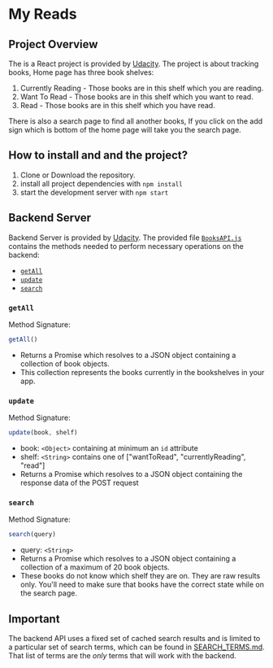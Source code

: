 # My Reads

## Project Overview

The is a React project is provided by [Udacity](https://www.udacity.com/). The project is about tracking books, Home page has three book shelves:
1. Currently Reading - Those books are in this shelf which you are reading.
2. Want To Read - Those books are in this shelf which you want to read.  
3. Read - Those books are in this shelf which you have read.

There is also a search page to find all another books, If you click on the add sign which is bottom of the home page will take you the search page.

## How to install and and the project?

1. Clone or Download the repository.
2. install all project dependencies with `npm install`
3. start the development server with `npm start`


## Backend Server

Backend Server is provided by [Udacity](https://www.udacity.com/). The provided file [`BooksAPI.js`](src/BooksAPI.js) contains the methods needed to perform necessary operations on the backend:

* [`getAll`](#getall)
* [`update`](#update)
* [`search`](#search)

### `getAll`

Method Signature:

```js
getAll()
```

* Returns a Promise which resolves to a JSON object containing a collection of book objects.
* This collection represents the books currently in the bookshelves in your app.

### `update`

Method Signature:

```js
update(book, shelf)
```

* book: `<Object>` containing at minimum an `id` attribute
* shelf: `<String>` contains one of ["wantToRead", "currentlyReading", "read"]  
* Returns a Promise which resolves to a JSON object containing the response data of the POST request

### `search`

Method Signature:

```js
search(query)
```

* query: `<String>`
* Returns a Promise which resolves to a JSON object containing a collection of a maximum of 20 book objects.
* These books do not know which shelf they are on. They are raw results only. You'll need to make sure that books have the correct state while on the search page.

## Important
The backend API uses a fixed set of cached search results and is limited to a particular set of search terms, which can be found in [SEARCH_TERMS.md](SEARCH_TERMS.md). That list of terms are the _only_ terms that will work with the backend.
